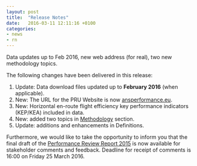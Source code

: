 ```yaml
---
layout: post
title:  "Release Notes"
date:   2016-03-11 12:11:16 +0100
categories:
- news
- rn
---
```


Data updates up to Feb 2016, new web address (for real), two new methodology topics.

The following changes have been delivered in this release:

1. Update: Data download files updated up to **February 2016** (when applicable).
1. New: The URL for the PRU Website is now [ansperformance.eu](http://ansperformance.eu).
1. New: Horizontal en-route flight efficiency key performance indicators (KEP/KEA) included in data.
1. New: added two topics in [Methodology](/references/methodology/) section.
1. Update: additions and enhancements in Definitions.

Furthermore, we would like to take the opportunity to inform you that the final draft of the 
[Performance Review Report 2015](//www.eurocontrol.int/publications/draft-performance-review-report-prr-2015) 
is now available for stakeholder comments and feedback. 
Deadline for receipt of comments is 16:00 on Friday 25 March 2016.
 
